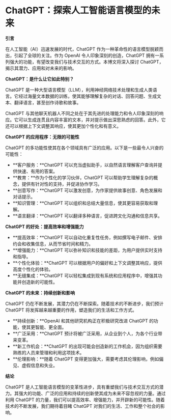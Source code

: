 # ChatGPT：探索人工智能语言模型的未来

**引言**

在人工智能（AI）迅速发展的时代，ChatGPT 作为一种革命性的语言模型脱颖而出，引起了全球的关注。作为 OpenAI 令人印象深刻的创造，ChatGPT 拥有一系列强大的功能，有望改变我们与技术交互的方式。本博文将深入探讨 ChatGPT，揭示其潜力、应用和对未来的影响。

**ChatGPT：是什么让它如此特别？**

ChatGPT 是一种大型语言模型（LLM），利用神经网络技术处理和生成人类语言。它经过海量文本数据的训练，使其能够理解复杂的对话、回答问题、生成文本、翻译语言，甚至创作诗歌和故事。

ChatGPT 与其他聊天机器人不同之处在于其先进的处理能力和令人印象深刻的响应。它可以生成连贯且内容丰富的文本，并对提示做出深思熟虑的回答。此外，它还可以根据上下文调整其响应，使其更加个性化和有意义。

**ChatGPT 的应用程序：无限的可能性**

ChatGPT 的多功能性使其在各个领域具有广泛的应用。以下是一些最令人兴奋的可能性：

* **客户服务：**ChatGPT 可以充当虚拟助手，以自然语言理解客户查询并提供快速、有用的答案。
* **教育：**作为个性化的学习伙伴，ChatGPT 可以帮助学生理解复杂的概念，提供有针对性的支持，并促进协作学习。
* **创意写作：**ChatGPT 可以激发创意，为作家提供故事创意、角色发展和对话提示。
* **知识管理：**ChatGPT 可以组织和总结大量信息，使其更容易获取和理解。
* **语言翻译：**ChatGPT 可以翻译多种语言，促进跨文化沟通和信息共享。

**ChatGPT 的好处：提高效率和增强能力**

* **提高效率：**ChatGPT 可以自动化重复性任务，例如撰写电子邮件、安排约会和收集信息，从而节省时间和精力。
* **增强能力：**ChatGPT 可以弥补知识和技能的差距，为用户提供实时支持和指导。
* **个性化体验：**ChatGPT 可以根据用户的偏好和上下文调整其响应，提供高度个性化的体验。
* **无缝集成：**ChatGPT 可以轻松集成到现有系统和应用程序中，增强其功能并创造新的可能性。

**ChatGPT 的未来：持续创新和影响**

ChatGPT 仍在不断发展，其潜力仍在不断探索。随着技术的不断进步，我们预计 ChatGPT 将发挥越来越重要的作用，塑造我们的生活和工作方式。

* **持续创新：**OpenAI 和其他研究机构正在积极研究改进 ChatGPT 的功能，使其更智能、更全面。
* **广泛采用：**ChatGPT 预计将被广泛采用，从企业到个人，为各个行业带来变革。
* **新工作机会：**ChatGPT 的出现可能会创造新的工作机会，因为组织需要熟练的人员来管理和利用这项技术。
* **伦理影响：**随着 ChatGPT 变得更加强大，需要考虑其伦理影响，例如偏见、虚假信息和失业。

**结论**

ChatGPT 是人工智能语言模型的变革性进步，具有重塑我们与技术交互方式的潜力。其强大的功能、广泛的应用和持续的创新使其成为未来不容忽视的力量。通过利用 ChatGPT 的力量，我们可以提高效率、增强能力，并开辟新的可能性。随着技术的不断发展，我们期待着目睹 ChatGPT 对我们的生活、工作和整个社会的影响。
